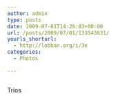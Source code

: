 ```yaml
---
author: admin
type: posts
date: 2009-07-01T14:26:03+00:00
url: /posts/2009/07/01/133543631/
yourls_shorturl:
  - http://lobban.org/i/3e
categories:
  - Photos

---
```

<div class="figure">
  <img src="http://andy.lobban.org/photo/1280/133543631/1/n6SoNyvfPpdoqfzmnT2snigD" alt="" />
</div>

Trios